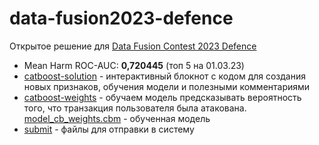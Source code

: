 # data-fusion2023-defence
Открытое решение для [Data Fusion Contest 2023 Defence](https://ods.ai/competitions/data-fusion2023-defence)

* Mean Harm ROC-AUC: **0,720445** (топ 5 на 01.03.23)
* [catboost-solution](catboost-solution.ipynb) - интерактивный блокнот с кодом для создания новых признаков, обучения модели и полезными комментариями
* [catboost-weights](catboost-weights.ipynb) - обучаем модель предсказывать вероятность того, что транзакция пользователя была атакована. [model_cb_weights.cbm](model_cb_weights.cbm) - обученная модель
* [submit](submission/) - файлы для отправки в систему
